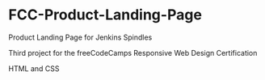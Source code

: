 # FCC-Product-Landing-Page
Product Landing Page for Jenkins Spindles 

Third project for the freeCodeCamps Responsive Web Design Certification

HTML and CSS  
